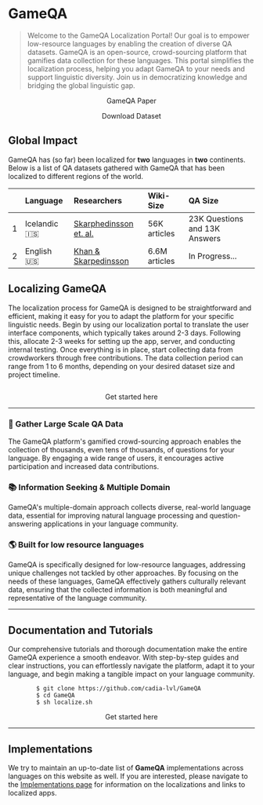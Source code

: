 # GameQA

> Welcome to the GameQA Localization Portal! Our goal is to empower low-resource languages by enabling the creation of diverse QA datasets. GameQA is an open-source, crowd-sourcing platform that gamifies data collection for these languages. This portal simplifies the localization process, helping you adapt GameQA to your needs and support linguistic diversity. Join us in democratizing knowledge and bridging the global linguistic gap.


<div class="container">
        <!-- Example row of columns -->
        <div class="row">
            <div class="col-md-6">
                <p style="text-align: center; color:#fff">
                <a href="https://www.google.com" style="text-decoration: none" class="white-button">GameQA Paper</a>
            </p>
            </div>
            <div class="col-md-6">
                <p style="text-align: center;">
                    <a href="https://www.google.com" style="text-decoration: none" class="green-button">Download Dataset</a>
                </p>
            </div>
        </div>
</div>

## Global Impact

GameQA has (so far) been localized for <b>two</b> languages in <b>two</b> continents. Below is a list of QA datasets gathered with GameQA that has been localized to different regions of the world.

|| Language | Researchers | Wiki-Size | QA Size | 
|:--| :-------- | :----------- | :--------- | :------- |
|1| Icelandic 🇮🇸| [Skarphedinsson et. al.]() | 56K articles | 23K Questions and 13K Answers| 
|2| English 🇺🇸| [Khan & Skarpedinsson]() | 6.6M articles | In Progress...| 


## Localizing GameQA

The localization process for GameQA is designed to be straightforward and efficient, making it easy for you to adapt the platform for your specific linguistic needs. Begin by using our localization portal to translate the user interface components, which typically takes around 2-3 days. Following this, allocate 2-3 weeks for setting up the app, server, and conducting internal testing. Once everything is in place, start collecting data from crowdworkers through free contributions. The data collection period can range from 1 to 6 months, depending on your desired dataset size and project timeline.

![]()

<div class="container">
    <div class="row">
        <div class="col-md-12">
                        <p style="text-align: center;">
                        <a href="/localization.md" style="text-decoration: none" class="green-button">Get started here</a></p>
                    </p>
        </div>
    </div>
</div>
<!-- <h4><p style="text-align: center;" class="green-button"><a href="/localization.md">Get started here</a></p></h4> -->

<hr>

<div class="container">
        <!-- Example row of columns -->
        <div class="row">
            <div class="col-md-4">
                <h3>💾 Gather Large Scale QA Data</h3>
                <p>The GameQA platform's gamified crowd-sourcing approach enables the collection of thousands, even tens of thousands, of questions for your language. By engaging a wide range of users, it encourages active participation and increased data contributions. </p>
                <!-- <p><a class="btn btn-secondary" href="#" role="button">View details »</a></p> -->
            </div>
            <div class="col-md-4">
                <h3>📚 Information Seeking & Multiple Domain</h3>
                <p>GameQA's multiple-domain approach collects diverse, real-world language data, essential for improving natural language processing and question-answering applications in your language community. </p>
                <!-- <p><a class="btn btn-secondary" href="#" role="button">View details »</a></p> -->
            </div>
            <div class="col-md-4">
                <h3>🌎 Built for low resource languages</h3>
                <p>GameQA is specifically designed for low-resource languages, addressing unique challenges not tackled by other approaches. By focusing on the needs of these languages, GameQA effectively gathers culturally relevant data, ensuring that the collected information is both meaningful and representative of the language community.</p>
                <!-- <p><a class="btn btn-secondary" href="#" role="button">View details »</a></p> -->
            </div>
        </div>
</div>

<hr>

## Documentation and Tutorials

Our comprehensive tutorials and thorough documentation make the entire GameQA experience a smooth endeavor. With step-by-step guides and clear instructions, you can effortlessly navigate the platform, adapt it to your language, and begin making a tangible impact on your language community.

```    
        $ git clone https://github.com/cadia-lvl/GameQA
        $ cd GameQA
        $ sh localize.sh
```

<div class="container">
    <div class="row">
        <div class="col-md-12">
                        <p style="text-align: center;">
                        <a href="/localization.md" style="text-decoration: none" class="green-button">Get started here</a></p>
                    </p>
        </div>
    </div>
</div>

<hr>

## Implementations

We try to maintain an up-to-date list of **GameQA** implementations across languages on this website as well. If you are interested, please navigate to the [Implementations page](/implementations/implementation-links.md) for information on the localizations and links to localized apps.
